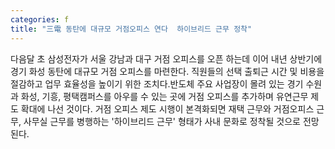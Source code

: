 ```yaml
---
categories: f
title: "三電 동탄에 대규모 거점오피스 연다  하이브리드 근무 정착"
---
```

다음달 초 삼성전자가 서울 강남과 대구 거점 오피스를 오픈 하는데 이어 내년 상반기에 경기 화성 동탄에 대규모 거점 오피스를 마련한다. 직원들의 선택 출퇴근 시간 및 비용을 절감하고 업무 효율성을 높이기 위한 조치다.반도체 주요 사업장이 몰려 있는 경기 수원과 화성, 기흥, 평택캠퍼스를 아우를 수 있는 곳에 거점 오피스를 추가하며 유연근무 제도 확대에 나선 것이다. 거점 오피스 제도 시행이 본격화되면 재택 근무와 거점오피스 근무, 사무실 근무를 병행하는 &#39;하이브리드 근무&#39; 형태가 사내 문화로 정착될 것으로 전망된다.